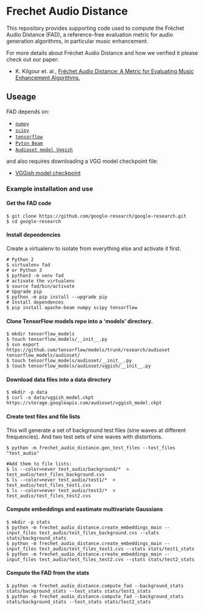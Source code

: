 # Frechet Audio Distance

This repository provides supporting code used to compute the Fréchet Audio Distance (FAD), a reference-free evaluation metric for audio generation algorithms, in particular music enhancement.

For more details about Fréchet Audio Distance and how we verified it please check out our paper:

* K. Kilgour et. al.,
  [Fréchet Audio Distance: A Metric for Evaluating Music Enhancement Algorithms](https://arxiv.org/abs/1812.08466),

## Useage

FAD depends on:

*   [`numpy`](http://www.numpy.org/)
*   [`scipy`](http://www.scipy.org/)
*   [`tensorflow`](http://www.tensorflow.org/)
*   [`Pyton Beam`](https://beam.apache.org/documentation/sdks/python/)
*   [`Audioset model Vggish`](https://github.com/tensorflow/models/tree/master/research/audioset)

and also requires downloading a VGG model checkpoint file:

*   [VGGish model checkpoint](https://storage.googleapis.com/audioset/vggish_model.ckpt)

### Example installation and use

#### Get the FAD code

```shell
$ git clone https://github.com/google-research/google-research.git
$ cd google-research
```

#### Install dependencies
Create a virtualenv to isolate from everything else and activate it first.

```shell
# Python 2
$ virtualenv fad
# or Python 3
$ python3 -m venv fad
# activate the virtualenv
$ source fad/bin/activate
# Upgrade pip
$ python -m pip install --upgrade pip
# Install dependences
$ pip install apache-beam numpy scipy tensorflow
```

#### Clone TensorFlow models repo into a 'models' directory.
```shell
$ mkdir tensorflow_models
$ touch tensorflow_models/__init__.py
$ svn export https://github.com/tensorflow/models/trunk/research/audioset tensorflow_models/audioset/
$ touch tensorflow_models/audioset/__init__.py
$ touch tensorflow_models/audioset/vggish/__init__.py
```

#### Download data files into a data directory
```shell
$ mkdir -p data
$ curl -o data/vggish_model.ckpt https://storage.googleapis.com/audioset/vggish_model.ckpt
```

#### Create test files and file lists
This will generate a set of background test files (sine waves at different frequencies).
And two test sets of sine waves with distortions.

```shell
$ python -m frechet_audio_distance.gen_test_files --test_files "test_audio"

#Add them to file lists:
$ ls --color=never test_audio/background/*  > test_audio/test_files_background.cvs
$ ls --color=never test_audio/test1/*  > test_audio/test_files_test1.cvs
$ ls --color=never test_audio/test2/*  > test_audio/test_files_test2.cvs
```

#### Compute embeddings and eastimate multivariate Gaussians
```shell
$ mkdir -p stats
$ python -m frechet_audio_distance.create_embeddings_main --input_files test_audio/test_files_background.cvs --stats stats/background_stats
$ python -m frechet_audio_distance.create_embeddings_main --input_files test_audio/test_files_test1.cvs --stats stats/test1_stats
$ python -m frechet_audio_distance.create_embeddings_main --input_files test_audio/test_files_test2.cvs --stats stats/test2_stats
```

#### Compute the FAD from the stats
```shell
$ python -m frechet_audio_distance.compute_fad --background_stats stats/background_stats --test_stats stats/test1_stats
$ python -m frechet_audio_distance.compute_fad --background_stats stats/background_stats --test_stats stats/test2_stats
```
